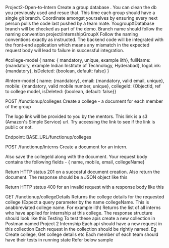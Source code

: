 Project2-Open-to-Intern
Create a group database . You can clean the db you previously used and resue that. This time each group should have a single git branch. Coordinate amongst yourselves by ensuring every next person pulls the code last pushed by a team mate. YougroupXDatabase branch will be checked as part of the demo. Branch name should follow the naming convention project/internshipGroupX Follow the naming conventions exactly as instructed. The backend code will be integrated with the front-end application which means any mismatch in the expected request body will lead to failure in successful integration.

#college-model { name: { mandatory, unique, example iith}, fullName: {mandatory, example Indian Institute of Technology, Hyderabad}, logoLink: {mandatory}, isDeleted: {boolean, default: false} }

#Intern-model { name: {mandatory}, email: {mandatory, valid email, unique}, mobile: {mandatory, valid mobile number, unique}, collegeId: {ObjectId, ref to college model, isDeleted: {boolean, default: false}}

POST /functionup/colleges Create a college - a document for each member of the group

The logo link will be provided to you by the mentors. This link is a s3 (Amazon's Simple Service) url. Try accessing the link to see if the link is public or not.

Endpoint: BASE_URL/functionup/colleges

POST /functionup/interns Create a document for an intern.

Also save the collegeId along with the document. Your request body contains the following fields - { name, mobile, email, collegeName}

Return HTTP status 201 on a succesful document creation. Also return the document. The response should be a JSON object like this

Return HTTP status 400 for an invalid request with a response body like this

GET /functionup/collegeDetails Returns the college details for the requested college (Expect a query parameter by the name collegeName. This is anabbreviated college name. For example iith) Returns the list of all interns who have applied for internship at this college. The response structure should look like this Testing To test these apis create a new collection in Postman named Project 2 Internship Each api should have a new request in this collection Each request in the collection should be rightly named. Eg Create college, Get college details etc Each member of each team should have their tests in running state Refer below sample